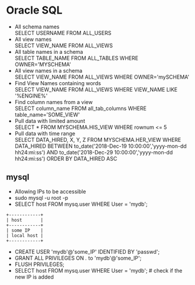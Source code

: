 # Oracle SQL
- All schema names  
SELECT USERNAME FROM ALL_USERS  
- All view names  
SELECT VIEW_NAME FROM ALL_VIEWS  
- All table names in a schema  
SELECT TABLE_NAME FROM  ALL_TABLES WHERE OWNER='MYSCHEMA'  
- All view names in a schema  
SELECT VIEW_NAME FROM  ALL_VIEWS WHERE OWNER='mySCHEMA'  
- Find View Names containing words  
SELECT VIEW_NAME FROM ALL_VIEWS WHERE VIEW_NAME LIKE '%ENGINE%'  
- Find column names from a view  
SELECT column_name FROM all_tab_columns WHERE table_name='SOME_VIEW'  
- Pull data with limited amount  
SELECT * FROM MYSCHEMA.HIS_VIEW WHERE rownum <= 5  
- Pull data with time range  
SELECT DATA_HIRED, X, Y, Z FROM MYSCHEMA.HER_VIEW WHERE DATA_HIRED BETWEEN to_date('2018-Dec-19 10:00:00','yyyy-mon-dd hh24:mi:ss') AND to_date('2018-Dec-29 10:00:00','yyyy-mon-dd hh24:mi:ss') ORDER BY DATA_HIRED ASC  


## mysql
- Allowing IPs to be accessible
- sudo mysql -u root -p
- SELECT host FROM mysq.user WHERE User = 'mydb';
```
+------------+
| host       |
+------------+
| some IP    |
| local host |
+------------+
```
- CREATE USER 'mydb'@'some_IP' IDENTIFIED BY 'passwd';
- GRANT ALL PRIVILEGES ON *.* to 'mydb'@'some_IP';
- FLUSH PRIVILEGES;
- SELECT host FROM mysq.user WHERE User = 'mydb'; # check if the new IP is added
